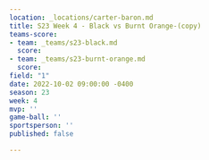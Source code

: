 ```yaml
---
location: _locations/carter-baron.md
title: S23 Week 4 - Black vs Burnt Orange-(copy)
teams-score:
- team: _teams/s23-black.md
  score: 
- team: _teams/s23-burnt-orange.md
  score: 
field: "1"
date: 2022-10-02 09:00:00 -0400
season: 23
week: 4
mvp: ''
game-ball: ''
sportsperson: ''
published: false

---
```

